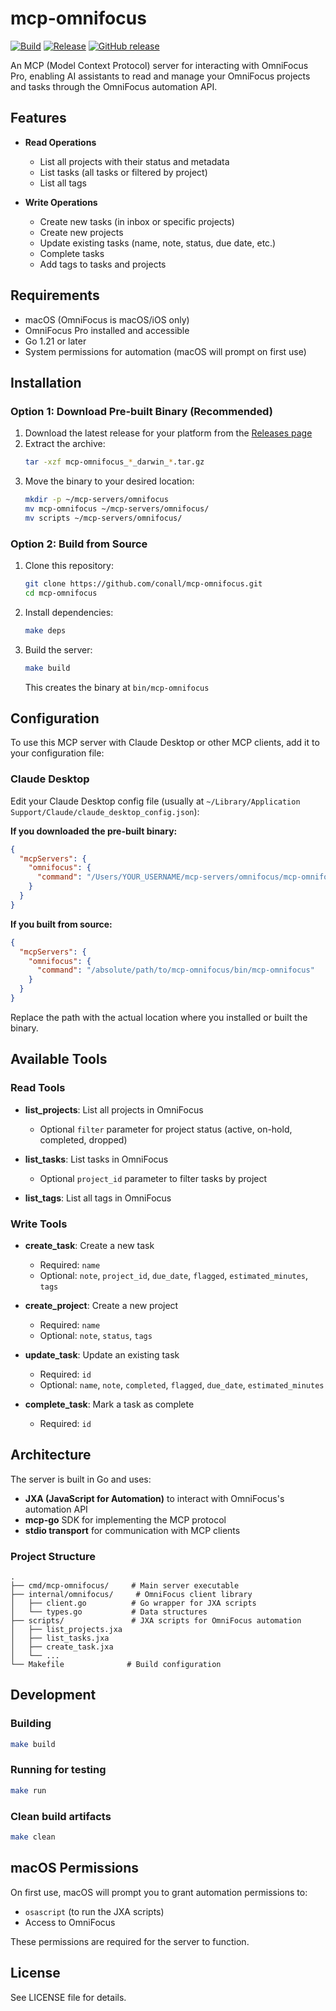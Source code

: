 # mcp-omnifocus

[![Build](https://github.com/conall/mcp-omnifocus/actions/workflows/build.yml/badge.svg)](https://github.com/conall/mcp-omnifocus/actions/workflows/build.yml)
[![Release](https://github.com/conall/mcp-omnifocus/actions/workflows/release.yml/badge.svg)](https://github.com/conall/mcp-omnifocus/actions/workflows/release.yml)
[![GitHub release](https://img.shields.io/github/v/release/conall/mcp-omnifocus)](https://github.com/conall/mcp-omnifocus/releases/latest)

An MCP (Model Context Protocol) server for interacting with OmniFocus Pro, enabling AI assistants to read and manage your OmniFocus projects and tasks through the OmniFocus automation API.

## Features

- **Read Operations**
  - List all projects with their status and metadata
  - List tasks (all tasks or filtered by project)
  - List all tags

- **Write Operations**
  - Create new tasks (in inbox or specific projects)
  - Create new projects
  - Update existing tasks (name, note, status, due date, etc.)
  - Complete tasks
  - Add tags to tasks and projects

## Requirements

- macOS (OmniFocus is macOS/iOS only)
- OmniFocus Pro installed and accessible
- Go 1.21 or later
- System permissions for automation (macOS will prompt on first use)

## Installation

### Option 1: Download Pre-built Binary (Recommended)

1. Download the latest release for your platform from the [Releases page](https://github.com/conall/mcp-omnifocus/releases)
2. Extract the archive:
   ```bash
   tar -xzf mcp-omnifocus_*_darwin_*.tar.gz
   ```
3. Move the binary to your desired location:
   ```bash
   mkdir -p ~/mcp-servers/omnifocus
   mv mcp-omnifocus ~/mcp-servers/omnifocus/
   mv scripts ~/mcp-servers/omnifocus/
   ```

### Option 2: Build from Source

1. Clone this repository:
   ```bash
   git clone https://github.com/conall/mcp-omnifocus.git
   cd mcp-omnifocus
   ```

2. Install dependencies:
   ```bash
   make deps
   ```

3. Build the server:
   ```bash
   make build
   ```

   This creates the binary at `bin/mcp-omnifocus`

## Configuration

To use this MCP server with Claude Desktop or other MCP clients, add it to your configuration file:

### Claude Desktop

Edit your Claude Desktop config file (usually at `~/Library/Application Support/Claude/claude_desktop_config.json`):

**If you downloaded the pre-built binary:**
```json
{
  "mcpServers": {
    "omnifocus": {
      "command": "/Users/YOUR_USERNAME/mcp-servers/omnifocus/mcp-omnifocus"
    }
  }
}
```

**If you built from source:**
```json
{
  "mcpServers": {
    "omnifocus": {
      "command": "/absolute/path/to/mcp-omnifocus/bin/mcp-omnifocus"
    }
  }
}
```

Replace the path with the actual location where you installed or built the binary.

## Available Tools

### Read Tools

- **list_projects**: List all projects in OmniFocus
  - Optional `filter` parameter for project status (active, on-hold, completed, dropped)

- **list_tasks**: List tasks in OmniFocus
  - Optional `project_id` parameter to filter tasks by project

- **list_tags**: List all tags in OmniFocus

### Write Tools

- **create_task**: Create a new task
  - Required: `name`
  - Optional: `note`, `project_id`, `due_date`, `flagged`, `estimated_minutes`, `tags`

- **create_project**: Create a new project
  - Required: `name`
  - Optional: `note`, `status`, `tags`

- **update_task**: Update an existing task
  - Required: `id`
  - Optional: `name`, `note`, `completed`, `flagged`, `due_date`, `estimated_minutes`

- **complete_task**: Mark a task as complete
  - Required: `id`

## Architecture

The server is built in Go and uses:
- **JXA (JavaScript for Automation)** to interact with OmniFocus's automation API
- **mcp-go** SDK for implementing the MCP protocol
- **stdio transport** for communication with MCP clients

### Project Structure

```
.
├── cmd/mcp-omnifocus/     # Main server executable
├── internal/omnifocus/     # OmniFocus client library
│   ├── client.go          # Go wrapper for JXA scripts
│   └── types.go           # Data structures
├── scripts/               # JXA scripts for OmniFocus automation
│   ├── list_projects.jxa
│   ├── list_tasks.jxa
│   ├── create_task.jxa
│   └── ...
└── Makefile              # Build configuration
```

## Development

### Building
```bash
make build
```

### Running for testing
```bash
make run
```

### Clean build artifacts
```bash
make clean
```

## macOS Permissions

On first use, macOS will prompt you to grant automation permissions to:
- `osascript` (to run the JXA scripts)
- Access to OmniFocus

These permissions are required for the server to function.

## License

See LICENSE file for details.
